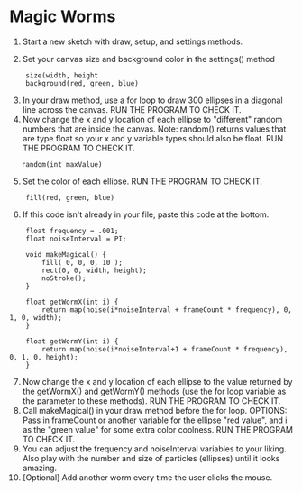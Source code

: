 

# Magic Worms

1. Start a new sketch with draw, setup, and settings methods.

2. Set your canvas size and background color in the settings() method
```
    size(width, height
    background(red, green, blue)
```
3. In your draw method, use a for loop to draw 300 ellipses in a diagonal line across the canvas.
RUN THE PROGRAM TO CHECK IT.
4. Now change the x and y location of each ellipse to "different" random numbers that are inside the canvas. Note: random() returns values that are type float so your x and y variable types should also be float.
RUN THE PROGRAM TO CHECK IT.
```
   random(int maxValue)
```
5. Set the color of each ellipse.
RUN THE PROGRAM TO CHECK IT.
```
    fill(red, green, blue)
```
6.  If this code isn't already in your file, paste this code at the bottom.
```
    float frequency = .001;
    float noiseInterval = PI;

    void makeMagical() {
        fill( 0, 0, 0, 10 );
        rect(0, 0, width, height);
        noStroke();
    }

    float getWormX(int i) {
        return map(noise(i*noiseInterval + frameCount * frequency), 0, 1, 0, width);
    }

    float getWormY(int i) {
        return map(noise(i*noiseInterval+1 + frameCount * frequency), 0, 1, 0, height);
    }
```
7. Now change the x and y location of each ellipse to the value returned by the getWormX() and getWormY() methods (use the for loop variable as the parameter to these methods).
RUN THE PROGRAM TO CHECK IT.
8. Call makeMagical() in your draw method before the for loop.  OPTIONS: Pass in frameCount or another variable for the ellipse "red value", and i as the "green value" for some extra color coolness.
RUN THE PROGRAM TO CHECK IT.
10. You can adjust the frequency and noiseInterval variables to your liking. Also play with the number and size of particles (ellipses) until it looks amazing.
11. [Optional] Add another worm every time the user clicks the mouse.


